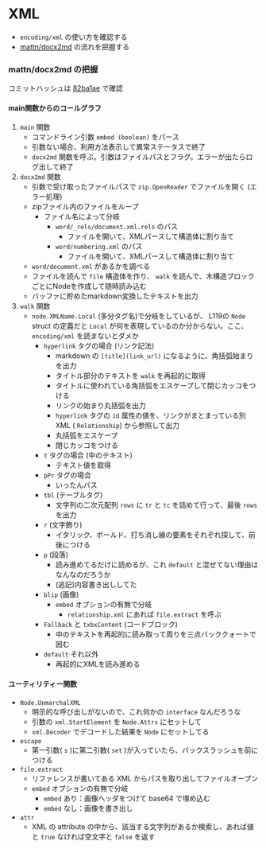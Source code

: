 # XML

* `encoding/xml` の使い方を確認する
* [mattn/docx2md](https://github.com/mattn/docx2md) の流れを把握する


### mattn/docx2md の把握

コミットハッシュは [82ba1ae](https://github.com/mattn/docx2md/commit/82ba1ae25a7eb42f8e302546f705b28f3031215f) で確認


#### main関数からのコールグラフ

1. `main` 関数
    * コマンドライン引数 `embed (boolean)` をパース
    * 引数ない場合、利用方法表示して異常ステータスで終了
    * `docx2md` 関数を呼ぶ。引数はファイルパスとフラグ。エラーが出たらログ出して終了
2. `docx2md` 関数
    * 引数で受け取ったファイルパスで `zip.OpenReader` でファイルを開く (エラー処理)
    * zipファイル内のファイルをループ
        * ファイル名によって分岐
            * `word/_rels/document.xml.rels` のパス
                * ファイルを開いて、XMLパースして構造体に割り当て
            * `word/numbering.xml` のパス
                * ファイルを開いて、XMLパースして構造体に割り当て
    * `word/document.xml` があるかを調べる
    * ファイルを読んで `file` 構造体を作り、 `walk` を読んで、木構造ブロックごとにNodeを作成して随時読み込む
    * バッファに貯めたmarkdown変換したテキストを出力
3. `walk` 関数
    * `node.XMLName.Local` (多分タグ名)で分岐をしているが、 L119の `Node` struct の定義だと `Local` が何を表現しているのか分からない。ここ、 `encoding/xml` を読まないとダメか
        * `hyperlink` タグの場合 (リンク記法)
            * markdown の `[title](link_url)` になるように、角括弧始まりを出力
            * タイトル部分のテキストを `walk` を再起的に取得
            * タイトルに使われている角括弧をエスケープして閉じカッコをつける
            * リンクの始まり丸括弧を出力
            * `hyperlink` タグの `id` 属性の値を、リンクがまとまっている別XML ( `Relationship`) から参照して出力
            * 丸括弧をエスケープ
            * 閉じカッコをつける
        * `t` タグの場合 (中のテキスト)
            * テキスト値を取得
        * `pPr` タグの場合
            * いったんパス
        * `tbl` (テーブルタグ)
            * 文字列の二次元配列 `rows` に `tr` と `tc` を詰めて行って、最後 `rows` を出力
        * `r` (文字飾り)
            * イタリック、ボールド、打ち消し線の要素をそれぞれ探して、前後につける
        * `p` (段落)
            * 読み進めてるだけに読めるが、これ `default` と混ぜてない理由はなんなのだろうか
            * (追記)内容書き出ししてた
        * `blip` (画像)
            * `embed` オプションの有無で分岐
                * `relationship.xml` にあれば `file.extract` を呼ぶ
        * `Fallback` と `txbxContent` (コードブロック)
            * 中のテキストを再起的に読み取って周りを三点バッククォートで囲む
        * `default` それ以外
            * 再起的にXMLを読み進める

#### ユーティリティー関数

* `Node.UnmarchalXML`
    * 明示的な呼び出しがないので、これ何かの `interface` なんだろうな
    * 引数の `xml.StartElement` を `Node.Attrs` にセットして
    * `xml.Decoder` でデコードした結果を `Node` にセットしてる
* `escape`
    * 第一引数( `s` )に第二引数( `set` )が入っていたら、バックスラッシュを前につける
* `file.extract`
    * リファレンスが書いてある XML からパスを取り出してファイルオープン
    * `embed` オプションの有無で分岐
        * `embed` あり：画像ヘッダをつけて base64 で埋め込む
        * `embed` なし：画像を書き出し
 * `attr`
    * XML の attribute の中から、該当する文字列があるか検索し、あれば値と `true` なければ空文字と `false` を返す

